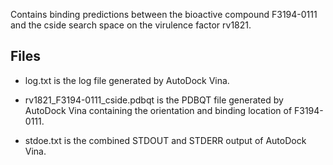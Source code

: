 Contains binding predictions between the bioactive compound F3194-0111 and the cside search space on the virulence factor rv1821.

## Files

- log.txt is the log file generated by AutoDock Vina.

- rv1821_F3194-0111_cside.pdbqt is the PDBQT file generated by AutoDock Vina containing the orientation and binding location of F3194-0111.

- stdoe.txt is the combined STDOUT and STDERR output of AutoDock Vina.

